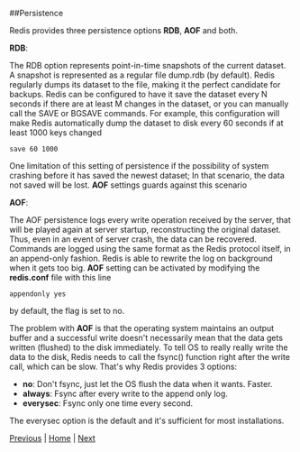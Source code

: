 ##Persistence

Redis provides three persistence options __RDB__, __AOF__ and both. 

__RDB__:  

The RDB option represents point-in-time snapshots of the current dataset. A snapshot is represented as a regular file dump.rdb (by default). Redis regularly dumps its dataset to the file, making it the perfect candidate for backups. Redis can be configured to have it save the dataset every N seconds if there are at least M changes in the dataset, or you can manually call the SAVE or BGSAVE commands. For example, this configuration will make Redis automatically dump the dataset to disk every 60 seconds if at least 1000 keys changed

```
save 60 1000
```
One limitation of this setting of persistence if the possibility of system crashing before it has saved the newest dataset; In that scenario, the data not saved will be lost. __AOF__ settings guards against this scenario 

__AOF__:

The AOF persistence logs every write operation received by the server, that will be played again at server startup, reconstructing the original dataset. Thus, even in an event  of server crash, the data can be recovered. Commands are logged using the same format as the Redis protocol itself, in an append-only fashion. Redis is able to rewrite the log on background when it gets too big. __AOF__ setting can be activated by modifying the __redis.conf__ file with this line

```
appendonly yes
```

by default, the flag is set to no.

The problem with __AOF__ is that the operating system maintains an output buffer and a successful write doesn't necessarily mean that the data gets written (flushed) to the disk immediately. To tell OS to really really write the data to the disk, Redis needs to call the fsync() function right after the write call, which can be slow. That's why Redis provides 3 options:

* __no__: Don't fsync, just let the OS flush the data when it wants. Faster.  
* __always__:  Fsync after every write to the append only log.    
* __everysec__: Fsync only one time every second. 

The everysec option is the default and it's sufficient for most installations.

[Previous](https://github.com/joed7/Redis/blob/master/partitioning.md)  |  [Home](https://github.com/joed7/Redis/blob/master/home.md)  |  [Next](https://github.com/joed7/Redis/blob/master/furtherreading.md)